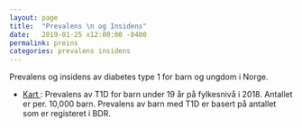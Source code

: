 ```yaml
---
layout: page
title:  "Prevalens \n og Insidens"
date:   2019-01-25 x12:00:00 -0400
permalink: preins
categories: prevalens insidens
---
```


Prevalens og insidens av diabetes type 1 for barn og ungdom i Norge.

* [Kart ](https://bdreg.github.io/inspre/prevalens "preDT1"): Prevalens av T1D for
  barn under 19 år på fylkesnivå i 2018. Antallet er per. 10,000 barn. Prevalens av
  barn med T1D er basert på antallet som er registeret i BDR.
